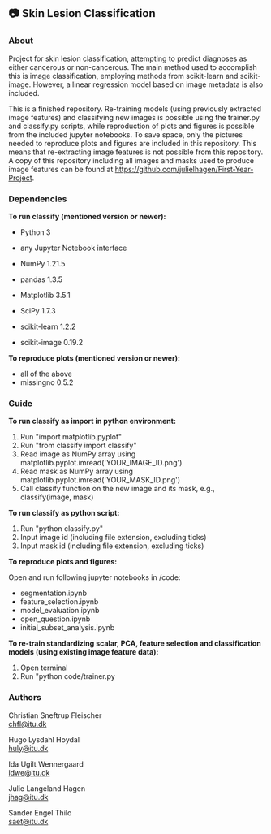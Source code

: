 ## 📷 Skin Lesion Classification

### About

Project for skin lesion classification, attempting to predict diagnoses as either cancerous or non-cancerous. The main method used to accomplish this is image classification, employing methods from scikit-learn and scikit-image. However, a linear regression model based on image metadata is also included.

This is a finished repository. Re-training models (using previously extracted image features) and classifying new images is possible using the trainer.py and classify.py scripts, while reproduction of plots and figures is possible from the included jupyter notebooks. To save space, only the pictures needed to reproduce plots and figures are included in this repository. This means that re-extracting image features is not possible from this repository. A copy of this repository including all images and masks used to produce image features can be found at https://github.com/julielhagen/First-Year-Project.

### Dependencies

**To run classify (mentioned version or newer):**

* Python 3
* any Jupyter Notebook interface
  
* NumPy 1.21.5
* pandas 1.3.5
* Matplotlib 3.5.1
* SciPy 1.7.3
* scikit-learn 1.2.2
* scikit-image 0.19.2

**To reproduce plots (mentioned version or newer):**

* all of the above
* missingno 0.5.2

### Guide

**To run classify as import in python environment:**

1. Run "import matplotlib.pyplot"
2. Run "from classify import classify"
3. Read image as NumPy array using matplotlib.pyplot.imread('YOUR_IMAGE_ID.png')
4. Read mask as NumPy array using matplotlib.pyplot.imread('YOUR_MASK_ID.png')
5. Call classify function on the new image and its mask, e.g., classify(image, mask)

**To run classify as python script:**

1. Run "python classify.py"
2. Input image id (including file extension, excluding ticks)
3. Input mask id (including file extension, excluding ticks)

**To reproduce plots and figures:**

Open and run following jupyter notebooks in /code:

* segmentation.ipynb
* feature_selection.ipynb
* model_evaluation.ipynb
* open_question.ipynb
* initial_subset_analysis.ipynb

**To re-train standardizing scalar, PCA, feature selection and classification models (using existing image feature data):**

1. Open terminal
2. Run "python code/trainer.py

### Authors

Christian Sneftrup Fleischer  
chfl@itu.dk

Hugo Lysdahl Hoydal  
huly@itu.dk

Ida Ugilt Wennergaard  
idwe@itu.dk

Julie Langeland Hagen  
jhag@itu.dk

Sander Engel Thilo  
saet@itu.dk



